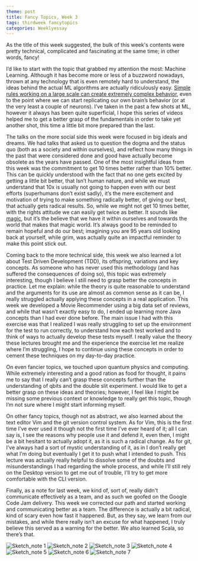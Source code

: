 ```yaml
---
theme: post
title: Fancy Topics, Week 3
tags: thirdweek fancytopics
categories: Weeklyessay
---
```


As the title of this week suggested, the bulk of this week's contents were pretty technical, complicated and fascinating at the same time; in other words, fancy!  


I’d like to start with the topic that grabbed my attention the most: Machine Learning. Although it has become more or less of a buzzword nowadays, thrown at any technology that is even remotely hard to understand, the ideas behind the actual ML algorithms are actually ridiculously easy. [Simple rules working on a large scale can create extremely complex behavior](https://www.youtube.com/watch?v=0dskCpuxqtI&ab_channel=CGTN), even to the point where we can start replicating our own brain’s behavior (or at the very least a couple of neurons). I’ve taken in the past a few shots at ML, however it always has been quite superficial, I hope this series of videos helped me to get a better grasp of the fundamentals in order to take yet another shot, this time a little bit more prepared than the last. 
 

The talks on the more social side this week were focused in big ideals and dreams. We had talks that asked us to question the dogma and the status quo (both as a society and within ourselves), and reflect how many things in the past that were considered done and good have actually become obsolete as the years have passed. One of the most insightful ideas from this week was the commitment to get 10 times better rather than 10% better. This can be quickly understood with the fact that no one gets excited by getting a little bit better, that Isn’t human nature, and while we must understand that 10x is usually not going to happen even with our best efforts (superhumans don’t exist sadly), it’s the mere excitement and motivation of trying to make something radically better, of giving our best, that actually gets radical results. So, while we might not get 10 times better, with the rights attitude we can easily get twice as better. It sounds like [magic](https://cdn.shopify.com/s/files/1/0068/3278/3418/articles/iStock-865836056.jpg?v=1543371872), but it’s the believe that we have it within ourselves and towards the world that makes that magic world. It’s always good to be reminded to remain hopeful and do our best; imagining you are 95 years old looking back at yourself, while grim, was actually quite an impactful reminder to make this point stick out. 
 

Coming back to the more technical side, this week we also learned a lot about Test Driven Development (TDD), its offspring, variations and key concepts. As someone who has never used this methodology (and has suffered the consequences of doing so), this topic was extremely interesting, though I believe I still need to grasp better the concepts in practice. Let me explain: while the theory is quite reasonable to understand and the arguments for its use are almost as common sense as it can be, I really struggled actually applying these concepts in a real application. This week we developed a Movie Recommender using a big data set of reviews, and while that wasn’t exactly easy to do, I ended up learning more Java concepts than I had ever done before. The main issue I had with this exercise was that I realized I was really struggling to set up the environment for the test to run correctly, to understand how each test worked and to think of ways to actually develop these tests myself. I really value the theory these lectures brought me and the experience the exercise let me realize where I’m struggling, I hope to continue using these concepts in order to cement these techniques on my day-to-day practice. 

 
On even fancier topics, we touched upon quantum physics and computing. While extremely interesting and a good ration as food for thought, it pains me to say that I really can’t grasp these concepts further than the understanding of qbits and the double slit experiment. I would like to get a better grasp on these ideas and theories; however, I feel like I might be missing some previous context or knowledge to really get this topic, though I’m not sure where I might start informing myself. 

 
On other fancy topics, though not as abstract, we also learned about the text editor Vim and the git version control system. As for Vim, this is the first time I’ve ever used it though not the first time I’ve ever heard of it; all I can say is, I see the reasons why people use it and defend it, even then, I might be a bit hesitant to actually adopt it, as it is such a radical change. As for git, I’ve always had a sort of mystic understanding of it, as in I don’t really get what I’m doing but eventually I get it to push what I intended to push. This lecture was actually really helpful to dissolve some of the doubts and misunderstandings I had regarding the whole process, and while I’ll still rely on the Desktop version to get me out of trouble, I'll try to get more comfortable with the CLI version. 

 
Finally, as a note for last week, we kind of, sort of, really didn't communicate effectively as a team, and as such we goofed on the Google Code Jam delivery. This week we corrected our path and started working and communicating better as a team. The difference is actually a bit radical, kind of scary even how fast it happened. But, as they say, we learn from our mistakes, and while there really isn’t an excuse for what happened, I truly believe this served as a warning for the better. We also learned Scala, so there’s that. 


![Sketch_note 1](https://raw.githubusercontent.com/Al-0/Encora-Apprenticeship/main/sketches/Week_3/WhatsApp%20Image%202021-10-25%20at%208.56.11%20PM%20(1).jpeg)
![Sketch_note 2](https://raw.githubusercontent.com/Al-0/Encora-Apprenticeship/main/sketches/Week_3/WhatsApp%20Image%202021-10-25%20at%208.56.11%20PM.jpeg)
![Sketch_note 3](https://raw.githubusercontent.com/Al-0/Encora-Apprenticeship/main/sketches/Week_3/WhatsApp%20Image%202021-10-25%20at%208.56.10%20PM%20(4).jpeg)
![Sketch_note 4](https://raw.githubusercontent.com/Al-0/Encora-Apprenticeship/main/sketches/Week_3/WhatsApp%20Image%202021-10-25%20at%208.56.10%20PM%20(3).jpeg)
![Sketch_note 5](https://raw.githubusercontent.com/Al-0/Encora-Apprenticeship/main/sketches/Week_3/WhatsApp%20Image%202021-10-25%20at%208.56.10%20PM%20(2).jpeg)
![Sketch_note 6](https://raw.githubusercontent.com/Al-0/Encora-Apprenticeship/main/sketches/Week_3/WhatsApp%20Image%202021-10-25%20at%208.56.10%20PM%20(1).jpeg)
![Sketch_note 7](https://raw.githubusercontent.com/Al-0/Encora-Apprenticeship/main/sketches/Week_3/WhatsApp%20Image%202021-10-25%20at%208.56.10%20PM.jpeg)
